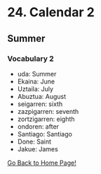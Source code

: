 # 24. Calendar 2
## Summer

### Vocabulary 2
* uda: Summer
* Ekaina: June
* Uztaila: July
* Abuztua: August
* seigarren: sixth
* zazpigarren: seventh
* zortzigarren: eighth
* ondoren: after
* Santiago: Santiago
* Done: Saint
* Jakue: James

[ Go Back to Home Page!](..)

